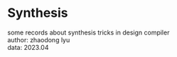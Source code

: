 # Synthesis
some records about synthesis tricks in design compiler \
author: zhaodong lyu \
data: 2023.04
